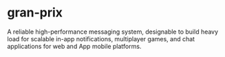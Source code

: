 # gran-prix
A reliable high-performance messaging system, designable to build heavy load for scalable in-app notifications, multiplayer games, and chat applications for web and App mobile platforms.
